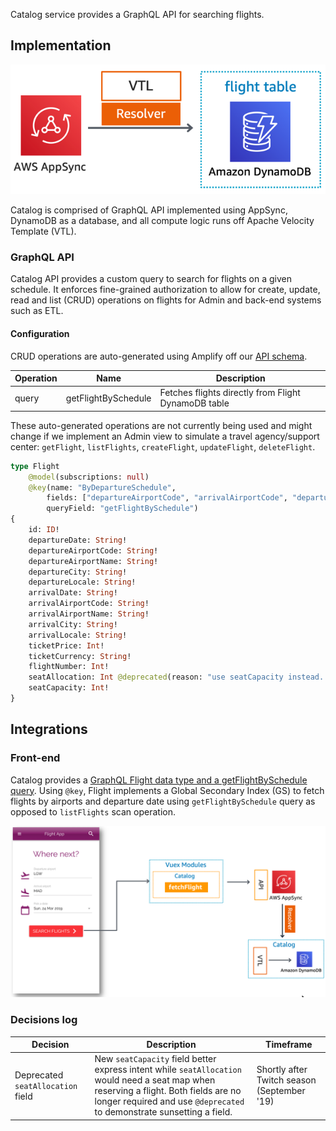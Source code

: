 
Catalog service provides a GraphQL API for searching flights. 

## Implementation

![Catalog Infrastructure Architecture](../../../media/catalog-infra-architecture.png)

Catalog is comprised of GraphQL API implemented using AppSync, DynamoDB as a database, and all compute logic runs off Apache Velocity Template (VTL).

### GraphQL API

Catalog API provides a custom query to search for flights on a given schedule. It enforces fine-grained authorization to allow for create, update, read and list (CRUD) operations on flights for Admin and back-end systems such as ETL. 

#### Configuration

CRUD operations are auto-generated using Amplify off our [API schema](../../../amplify/backend/api/awsserverlessairline/schema.graphql).

Operation | Name | Description
------------------------------------------------- | ---------------------- | --------------------------------------------------------------------
query | getFlightBySchedule | Fetches flights directly from Flight DynamoDB table

These auto-generated operations are not currently being used and might change if we implement an Admin view to simulate a travel agency/support center: `getFlight`, `listFlights`, `createFlight`, `updateFlight`, `deleteFlight`.


```graphql
type Flight 
    @model(subscriptions: null)
    @key(name: "ByDepartureSchedule", 
        fields: ["departureAirportCode", "arrivalAirportCode", "departureDate"],
        queryField: "getFlightBySchedule")
{
    id: ID!
    departureDate: String!
    departureAirportCode: String!
    departureAirportName: String!
    departureCity: String!
    departureLocale: String!
    arrivalDate: String!
    arrivalAirportCode: String!
    arrivalAirportName: String!
    arrivalCity: String!
    arrivalLocale: String!
    ticketPrice: Int!
    ticketCurrency: String!
    flightNumber: Int!
    seatAllocation: Int @deprecated(reason: "use seatCapacity instead. seatAllocation will be removed in the stable release.")
    seatCapacity: Int!
}
```

## Integrations

### Front-end

Catalog provides a [GraphQL Flight data type and a getFlightBySchedule query](../../../amplify/backend/api/awsserverlessairline/schema.graphql). Using `@key`, Flight implements a Global Secondary Index (GS) to fetch flights by airports and departure date using `getFlightBySchedule` query as opposed to `listFlights` scan operation.

![Catalog front-end integration](../../../media/catalog-frontend-integration.png)

### Decisions log

Decision | Description | Timeframe
------------------------------------------------- | --------------------------------------------------------------------------------- | -------------------------------------------------
Deprecated `seatAllocation` field | New `seatCapacity` field better express intent while `seatAllocation` would need a seat map when reserving a flight. Both fields are no longer required and use `@deprecated` to demonstrate sunsetting a field. | Shortly after Twitch season (September '19)
